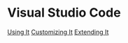 # Visual Studio Code

[Using It](./1_using/README.md)
[Customizing It](./2_customizing/README.md)
[Extending It](./3_extending/README.md)